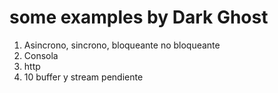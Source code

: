 <h1>some examples by Dark Ghost</h1>
<p>
<ol>
    <li>Asincrono, sincrono, bloqueante no bloqueante</li>
    <li>Consola</li>
    <li>http</li>
    <li>10 buffer y stream pendiente</li>
</ol>
</p>